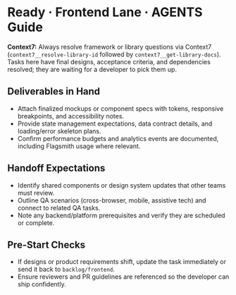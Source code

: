 # Ready · Frontend Lane · AGENTS Guide

**Context7:** Always resolve framework or library questions via Context7 (`context7__resolve-library-id` followed by `context7__get-library-docs`).
Tasks here have final designs, acceptance criteria, and dependencies resolved; they are waiting for a developer to pick them up.

## Deliverables in Hand
- Attach finalized mockups or component specs with tokens, responsive breakpoints, and accessibility notes.
- Provide state management expectations, data contract details, and loading/error skeleton plans.
- Confirm performance budgets and analytics events are documented, including Flagsmith usage where relevant.

## Handoff Expectations
- Identify shared components or design system updates that other teams must review.
- Outline QA scenarios (cross-browser, mobile, assistive tech) and connect to related QA tasks.
- Note any backend/platform prerequisites and verify they are scheduled or complete.

## Pre-Start Checks
- If designs or product requirements shift, update the task immediately or send it back to `backlog/frontend`.
- Ensure reviewers and PR guidelines are referenced so the developer can ship confidently.
